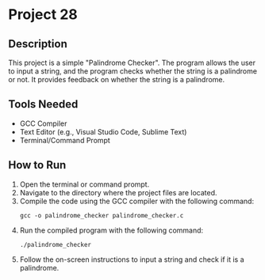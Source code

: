 # Project 28

## Description

This project is a simple "Palindrome Checker". The program allows the user to input a string, and the program checks whether the string is a palindrome or not. It provides feedback on whether the string is a palindrome.

## Tools Needed

- GCC Compiler
- Text Editor (e.g., Visual Studio Code, Sublime Text)
- Terminal/Command Prompt

## How to Run

1. Open the terminal or command prompt.
2. Navigate to the directory where the project files are located.
3. Compile the code using the GCC compiler with the following command:
   ```
   gcc -o palindrome_checker palindrome_checker.c
   ```
4. Run the compiled program with the following command:
   ```
   ./palindrome_checker
   ```
5. Follow the on-screen instructions to input a string and check if it is a palindrome.

